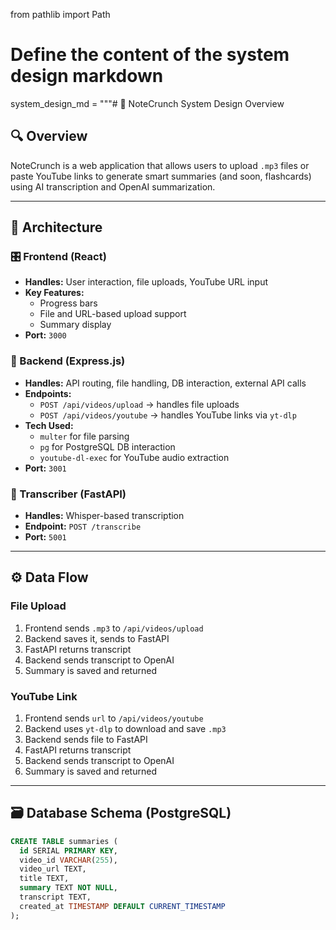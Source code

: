 from pathlib import Path

# Define the content of the system design markdown

system_design_md = """# 🧠 NoteCrunch System Design Overview

## 🔍 Overview

NoteCrunch is a web application that allows users to upload `.mp3` files or paste YouTube links to generate smart summaries (and soon, flashcards) using AI transcription and OpenAI summarization.

---

## 🧱 Architecture

### 🎛️ Frontend (React)

- **Handles:** User interaction, file uploads, YouTube URL input
- **Key Features:**
  - Progress bars
  - File and URL-based upload support
  - Summary display
- **Port:** `3000`

### 🔧 Backend (Express.js)

- **Handles:** API routing, file handling, DB interaction, external API calls
- **Endpoints:**
  - `POST /api/videos/upload` → handles file uploads
  - `POST /api/videos/youtube` → handles YouTube links via `yt-dlp`
- **Tech Used:**
  - `multer` for file parsing
  - `pg` for PostgreSQL DB interaction
  - `youtube-dl-exec` for YouTube audio extraction
- **Port:** `3001`

### 🧠 Transcriber (FastAPI)

- **Handles:** Whisper-based transcription
- **Endpoint:** `POST /transcribe`
- **Port:** `5001`

---

## ⚙️ Data Flow

### File Upload

1. Frontend sends `.mp3` to `/api/videos/upload`
2. Backend saves it, sends to FastAPI
3. FastAPI returns transcript
4. Backend sends transcript to OpenAI
5. Summary is saved and returned

### YouTube Link

1. Frontend sends `url` to `/api/videos/youtube`
2. Backend uses `yt-dlp` to download and save `.mp3`
3. Backend sends file to FastAPI
4. FastAPI returns transcript
5. Backend sends transcript to OpenAI
6. Summary is saved and returned

---

## 🗃️ Database Schema (PostgreSQL)

```sql
CREATE TABLE summaries (
  id SERIAL PRIMARY KEY,
  video_id VARCHAR(255),
  video_url TEXT,
  title TEXT,
  summary TEXT NOT NULL,
  transcript TEXT,
  created_at TIMESTAMP DEFAULT CURRENT_TIMESTAMP
);
```
